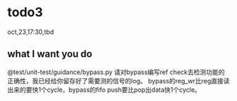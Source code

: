 # todo3

oct,23,17:30,tbd

## what I want you do

@test/unit-test/guidance/bypass.py
请对bypass编写ref check去检测功能的正确性，我已经给你留存好了需要测的信号的log。
bypass的reg_wr比reg直接读出来的要快1个cycle，bypass的fifo push要比pop出data快1个cycle。

